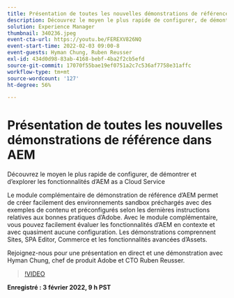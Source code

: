 ```yaml
---
title: Présentation de toutes les nouvelles démonstrations de référence dans AEM
description: Découvrez le moyen le plus rapide de configurer, de démontrer et d’explorer les fonctionnalités d’AEM as a Cloud Service avec le module complémentaire de démonstration de référence.
solution: Experience Manager
thumbnail: 340236.jpeg
event-cta-url: https://youtu.be/FEREXV826NQ
event-start-time: 2022-02-03 09:00-8
event-guests: Hyman Chung, Ruben Reusser
exl-id: 434d0d98-83ab-4168-bebf-4ba2f2cb5efd
source-git-commit: 17070f55bae19ef0751a2c7c536af7758e31affc
workflow-type: tm+mt
source-wordcount: '127'
ht-degree: 56%

---
```


# Présentation de toutes les nouvelles démonstrations de référence dans AEM

Découvrez le moyen le plus rapide de configurer, de démontrer et d’explorer les fonctionnalités d’AEM as a Cloud Service

Le module complémentaire de démonstration de référence d’AEM permet de créer facilement des environnements sandbox préchargés avec des exemples de contenu et préconfigurés selon les dernières instructions relatives aux bonnes pratiques d’Adobe. Avec le module complémentaire, vous pouvez facilement évaluer les fonctionnalités d’AEM en contexte et avec quasiment aucune configuration. Les démonstrations comprennent Sites, SPA Editor, Commerce et les fonctionnalités avancées d’Assets.

Rejoignez-nous pour une présentation en direct et une démonstration avec Hyman Chung, chef de produit Adobe et CTO Ruben Reusser.

>[!VIDEO](https://video.tv.adobe.com/v/340236/?quality=12&learn=on)

**Enregistré : 3 février 2022, 9 h PST**
